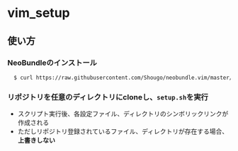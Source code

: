 # vim_setup

## 使い方

### NeoBundleのインストール

```bash
  $ curl https://raw.githubusercontent.com/Shougo/neobundle.vim/master/bin/install.sh | sh
```

### リポジトリを任意のディレクトリにcloneし、`setup.sh`を実行

* スクリプト実行後、各設定ファイル、ディレクトリのシンボリックリンクが作成される
* ただしリポジトリ登録されているファイル、ディレクトリが存在する場合、**上書きしない**
